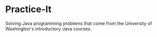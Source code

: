 # Practice-It
Solving Java programming problems that come from the University of Washington's introductory Java courses.
